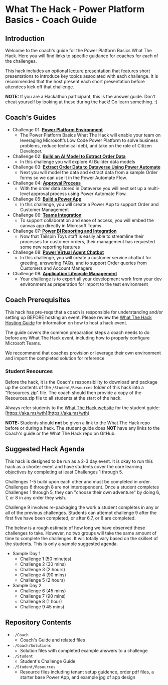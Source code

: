 # What The Hack - Power Platform Basics - Coach Guide

## Introduction

Welcome to the coach's guide for the Power Platform Basics What The Hack. Here you will find links to specific guidance for coaches for each of the challenges.

This hack includes an optional [lecture presentation](Lectures.pptx?raw=true) that features short presentations to introduce key topics associated with each challenge. It is recommended that the host present each short presentation before attendees kick off that challenge.

**NOTE:** If you are a Hackathon participant, this is the answer guide. Don't cheat yourself by looking at these during the hack! Go learn something. :)

## Coach's Guides

- Challenge 01: **[Power Platform Environment](./Solution-01.md)**
	 - The Power Platform Basics What The Hack will enable your team on leveraging Microsoft’s Low Code Power Platform to solve business problems, reduce technical debt, and take on the role of Citizen Developer.
- Challenge 02: **[Build an AI Model to Extract Order Data](./Solution-02.md)**
	 - In this challenge you will explore AI Builder data models
- Challenge 03: **[Extract Order Data to Dataverse Using Power Automate](./Solution-03.md)**
	 - Next you will model the data and extract data from a sample Order forms so we can use it in the Power Automate Flow.
- Challenge 04: **[Approval Process](./Solution-04.md)**
	 - With the order data stored in Dataverse you will next set up a multi-level approval process using Power Automate Flow.
- Challenge 05: **[Build a Power App](./Solution-05.md)**
	 - In this challenge, you will create a Power App to support Order and Customer Management
- Challenge 06: **[Teams Integration](./Solution-06.md)**
	 - To support collaboration and ease of access, you will embed the canvas app directly in Microsoft Teams
- Challenge 07: **[Power BI Reporting and Integration](./Solution-07.md)**
	 - Now that Tailspin Toys staff is easily able to streamline their processes for customer orders, their management has requested some new reporting features 
- Challenge 08: **[Power Virtual Agent Chatbot](./Solution-08.md)**
	 - In this challenge, you will create a customer service chatbot for greeting, answering FAQs, and to support Order queries from Customers and Account Managers
- Challenge 09: **[Application Lifecycle Management](./Solution-09.md)**
	 - Your challenge is to export all your development work from your dev environment as preperation for import to the test environment


## Coach Prerequisites

This hack has pre-reqs that a coach is responsible for understanding and/or setting up BEFORE hosting an event. Please review the [What The Hack Hosting Guide](https://aka.ms/wthhost) for information on how to host a hack event.

The guide covers the common preparation steps a coach needs to do before any What The Hack event, including how to properly configure Microsoft Teams.

We reccommend that coaches provision or leverage their own environment and import the completed solution for reference

### Student Resources

Before the hack, it is the Coach's responsibility to download and package up the contents of the `/Student/Resources` folder of this hack into a "Resources.zip" file. The coach should then provide a copy of the Resources.zip file to all students at the start of the hack.

Always refer students to the [What The Hack website](https://aka.ms/wth) for the student guide: [https://aka.ms/wth](https://aka.ms/wth)

**NOTE:** Students should **not** be given a link to the What The Hack repo before or during a hack. The student guide does **NOT** have any links to the Coach's guide or the What The Hack repo on GitHub.

## Suggested Hack Agenda

This hack is designed to be run as a 2-3 day event. It is okay to run this hack as a shorter event and have students cover the core learning objectives by completing at least Challenges 1 through 5.

Challenges 1-5 build upon each other and must be completed in order.  Challenges 6 through 8 are not interdependent. Once a student completes Challenges 1 through 5, they can "choose their own adventure" by doing 6, 7, or 8 in any order they wish.

Challenge 9 involves re-packaging the work a student completes in any or all of the previous challenges. Students can attempt challenge 9 after the first five have been completed, or after 6,7, or 8 are completed.

The below is a rough estimate of how long we have observed these challenges to take. However, no two groups will take the same amount of time to complete the challenges.  It will totally vary based on the skillset of the students.  This is only a sample suggested agenda. 

- Sample Day 1
  - Challenge 1 (50 minutes)
  - Challenge 2 (30 mins)
  - Challenge 3 (2 hours)
  - Challenge 4 (90 mins)
  - Challenge 5 (2 hours)
- Sample Day 2
  - Challenge 6 (45 mins)
  - Challenge 7 (90 mins)
  - Challenge 8 (1 hour)
  - Challenge 9 45 mins)

## Repository Contents

- `./Coach`
  - Coach's Guide and related files
- `./Coach/Solutions`
  - Solution files with completed example answers to a challenge
- `./Student`
  - Student's Challenge Guide
- `./Student/Resources`
  - Resource files including tenant setup guidence, order pdf files, a starter base Power App, and example jpg of app design


